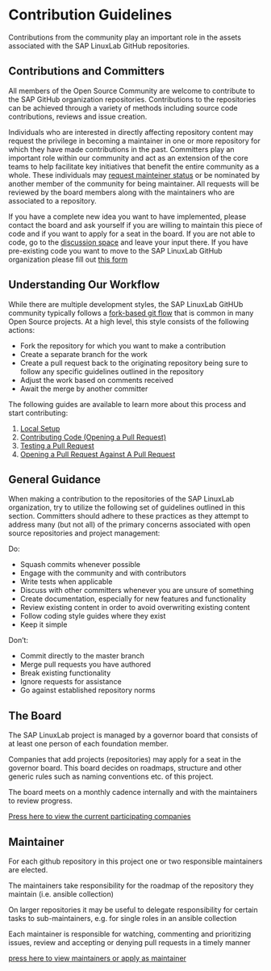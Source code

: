 # Contribution Guidelines

Contributions from the community play an important role in the assets associated with the SAP LinuxLab GitHub repositories.

## Contributions and Committers
All members of the Open Source Community are welcome to contribute to the SAP GitHub organization repositories. Contributions to the repositories can be achieved through a variety of methods including source code contributions, reviews and issue creation.

Individuals who are interested in directly affecting repository content may request the privilege in becoming a maintainer in one or more repository for which they have made contributions in the past.
Committers play an important role within our community and act as an extension of the core teams to help facilitate key initiatives that benefit the entire community as a whole. These individuals may [request mainteiner status](../form_request_apply_as_maintainer.md) or be nominated by another member of the community for being maintainer. All requests will be reviewed by the board members along with the maintainers who are associated to a repository.

If you have a complete new idea you want to have implemented, please contact the board
 and ask yourself if you are willing to maintain this piece of code and if you want to apply for a seat in the board. If you are not able to code, go to the [discussion space](https://github.com/sap-linuxlab/sap-linuxlab.github.io/discussions) and leave your input there.
 If you have pre-existing code you want to move to the SAP LinuxLab GitHub organization please fill out [this form](../form_request_submit_new_content.md)

## Understanding Our Workflow
While there are multiple development styles, the SAP LinuxLab GitHUb community typically follows a [fork-based git flow](https://www.atlassian.com/git/tutorials/comparing-workflows/forking-workflow) that is common in many Open Source projects. At a high level, this style consists of the following actions:

- Fork the repository for which you want to make a contribution
- Create a separate branch for the work
- Create a pull request back to the originating repository being sure to follow any specific guidelines outlined in the repository
- Adjust the work based on comments received
- Await the merge by another committer

The following guides are available to learn more about this process and start contributing:

1. [Local Setup](contribution/localsetup)
2. [Contributing Code (Opening a Pull Request)](contribution/createPR)
3. [Testing a Pull Request](contribution/testPR)
4. [Opening a Pull Request Against A Pull Request](contribution/openPR)

## General Guidance

When making a contribution to the repositories of the SAP LinuxLab organization, try to utilize the following set of guidelines outlined in this section. Committers should adhere to these practices as they attempt to address many (but not all) of the primary concerns associated with open source repositories and project management:

Do:

- Squash commits whenever possible
- Engage with the community and with contributors
- Write tests when applicable
- Discuss with other committers whenever you are unsure of something
- Create documentation, especially for new features and functionality
- Review existing content in order to avoid overwriting existing content
- Follow coding style guides where they exist
- Keep it simple

Don’t:

- Commit directly to the master branch
- Merge pull requests you have authored
- Break existing functionality
- Ignore requests for assistance
- Go against established repository norms

## The Board

The SAP LinuxLab project is managed by a governor board that consists of at least one person of each foundation member.

Companies that add projects (repositories) may apply for a seat in the governor board. This board decides on roadmaps, structure and other generic rules such as naming conventions etc. of this project.

The board meets on a monthly cadence internally and with the maintainers to review progress.

[Press here to view the current participating companies](../05_participating_companies.md)

## Maintainer

For each github repository in this project one or two responsible maintainers are elected.

The maintainers take responsibility for the roadmap of the repository they maintain (i.e. ansible collection)

On larger repositories it may be useful to delegate responsibility for certain tasks to sub-maintainers, e.g. for single roles in an ansible collection

Each maintainer is responsible for watching, commenting and prioritizing issues, review and accepting or denying pull requests in a timely manner

[press here to view maintainers or apply as maintainer](../01_projects_overview.md)
